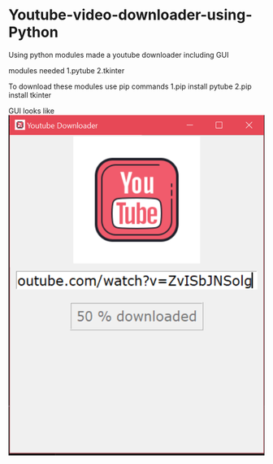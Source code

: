# Youtube-video-downloader-using-Python

Using python modules made a youtube downloader including GUI 

modules needed
1.pytube
2.tkinter

To download these modules use pip commands
1.pip install pytube
2.pip install tkinter

GUI looks like
![Screenshot](GUI.PNG)
